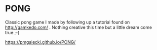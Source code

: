 # PONG

Classic pong game I made by following up a tutorial found on http://gamkedo.com/ . Nothing creative this time but a little dream come true ;-)

https://pmgalecki.github.io/PONG/